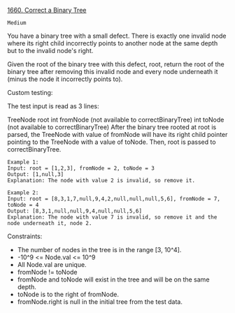 [1660. Correct a Binary Tree](https://leetcode.com/problems/correct-a-binary-tree/)

`Medium`

You have a binary tree with a small defect. There is exactly one invalid node where its right child incorrectly points to another node at the same depth but to the invalid node's right.

Given the root of the binary tree with this defect, root, return the root of the binary tree after removing this invalid node and every node underneath it (minus the node it incorrectly points to).

Custom testing:

The test input is read as 3 lines:

TreeNode root
int fromNode (not available to correctBinaryTree)
int toNode (not available to correctBinaryTree)
After the binary tree rooted at root is parsed, the TreeNode with value of fromNode will have its right child pointer pointing to the TreeNode with a value of toNode. Then, root is passed to correctBinaryTree.

 
```
Example 1:
Input: root = [1,2,3], fromNode = 2, toNode = 3
Output: [1,null,3]
Explanation: The node with value 2 is invalid, so remove it.

Example 2:
Input: root = [8,3,1,7,null,9,4,2,null,null,null,5,6], fromNode = 7, toNode = 4
Output: [8,3,1,null,null,9,4,null,null,5,6]
Explanation: The node with value 7 is invalid, so remove it and the node underneath it, node 2.
```

Constraints:

- The number of nodes in the tree is in the range [3, 10^4].
- -10^9 <= Node.val <= 10^9
- All Node.val are unique.
- fromNode != toNode
- fromNode and toNode will exist in the tree and will be on the same depth.
- toNode is to the right of fromNode.
- fromNode.right is null in the initial tree from the test data.